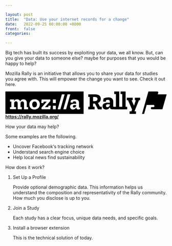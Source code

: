 ```yaml
---

layout: post
title:  "Data: Use your internet records for a change"
date:   2022-09-25 00:00:00 +0000
front: 	false
categories: 

---
```


Big tech has built its success by exploiting your data, we all know. But, can you give your data to someone else? maybe for purposes that you would be happy to help?

Mozilla Rally is an initiative that allows you to share your data for studies you agree with. This will empower the change you want to see. Check it out here.

<svg xmlns="http://www.w3.org/2000/svg" viewBox="0 0 204.24 28.4" preserveAspectRatio="xMidYMid meet">
  <path class="mozilla" d="M99.07.03v28.32H0V.03h99.07zM37 9.9a6.22 6.22 0 00-6.63 6.62c0 3.95 2.64 6.29 6.47 6.29 3.83 0 6.81-2.5 6.81-6.46A6.09 6.09 0 0037 9.9zm46 1.16l-.48 2.86 2.83.3.39-1.39a3.94 3.94 0 011.91-.4c1.867 0 1.991 1.315 2 2.515v.675a15.26 15.26 0 00-2-.11c-2.83 0-5.76.71-5.76 3.76a3.5 3.5 0 003.49 3.52h.32a4.47 4.47 0 004-2.48 2.54 2.54 0 002.59 2.48h.14a4.69 4.69 0 002.22-.59l-.04-1.84a1.76 1.76 0 01-.51.09c-.59 0-.86-.26-.86-1V14.1c0-2.83-2.25-4.2-4.92-4.2A11.84 11.84 0 0083 11.06zm-.76-7.43h-3.49l-5.37 18.9h3.51l5.35-18.9zm-7.2 0h-3.48l-5.38 18.9h3.51l5.35-18.9zM23.057 9.881l-.227.009a4.14 4.14 0 00-4 2.66 4 4 0 00-4-2.66A4.09 4.09 0 0011.07 12v-1.91H5.84v2.68h1.69v7H5.84v2.66h7.63v-2.69h-2.34v-4.31c0-1.77.63-2.93 2.34-2.93 1.4 0 2.11.86 2.11 3v7h5.24v-2.72h-1.65v-4.32c0-1.76.64-2.93 2.34-2.93 1.4 0 2.11.86 2.11 3v7h5.19v-2.69h-1.65l-.07.04v-5.71c.01-.18.01-.36 0-.54a4 4 0 00-4.26-3.74zM63.88 18.03h-3.7v4.45h3.7v-4.45zm-7.09-7.94H45.88l-.44 4.4 2.56.28.57-1.93h3.84l-6.81 7.83.4 1.81h10.81l.76-4.33-2.79-.28-.6 1.93h-4l6.87-7.8-.26-1.91zm31.1 7.05c.6.021 1.197.078 1.79.17a2.77 2.77 0 01-2.55 3l-.13-.02a1.3 1.3 0 01-1.45-1.44c0-1.34 1.1-1.71 2.34-1.71zM37 12.62c1.82 0 3 1.17 3 3.62s-1.23 3.85-3.07 3.85h-.02c-1.91 0-2.91-1.65-2.91-3.8 0-2.29 1.18-3.67 3-3.67zm26.88-2.53h-3.7v4.46h3.7v-4.46z"></path>
  <path class="rally" d="M161.31 7.92v3.15h-1.47l3 6.77h.16l2.21-6.77H164V7.92h6.71v3.15h-1.47l-4.71 11.52-1 2.55h1.92v3.26h-8.1v-3.26h2.34l.77-2.32-5.14-11.75h-1.5V7.92h7.49zM144.22 0v19.38h3.83V3.24h-2.13V0h6.35v19.38h2v3.17H138v-.03h-2.42c-1.926 0-2.97-.751-3.215-2.387l-.025-.193a5.36 5.36 0 01-4.75 2.94c-2.12 0-4.55-1.14-4.55-4.22 0-3.63 3.51-4.48 6.88-4.48a19 19 0 012.42.13v-.5c0-1.5 0-3.3-2.42-3.3a4.58 4.58 0 00-2.26.42l-.56 2.1-3.37-.36.66-3.83a14.12 14.12 0 016.35-1.34c3.18 0 5.86 1.63 5.86 5v5.85c0 .85.33 1 1 1h.63v.03H140V3.24h-2.13V0h6.35zm-30.64 3.6c4.69 0 7.31 1.93 7.31 5.75a5.32 5.32 0 01-3.61 5.16l2.56 4.72h2.28v3.32h-4.86l-3.76-7.23h-2.41v3.91H113v3.32h-8v-3.32h1.8V6.93H105V3.6h8.58zm16.67 12.54c-1.5 0-2.81.42-2.81 2a1.54 1.54 0 001.73 1.7c1.47 0 3-1 3.21-3.34v-.17a17 17 0 00-2.13-.19zm-17.39-9.21h-1.77v5.3h1.71c3 0 3.87-1 3.87-2.79s-.96-2.51-3.81-2.51z"></path>
  <path class="flag" d="M175.75 28.27a.16.16 0 01-.16.13h-2.29a.17.17 0 01-.16-.22l8-28.06a.16.16 0 01.16-.12h2.29a.17.17 0 01.091.03l.009-.03h8.66a1.39 1.39 0 011.29 1.42 1.84 1.84 0 01-.06.48L193 3.64h11.064a.21.21 0 01.176.23l-5.31 18.51a.22.22 0 01-.2.16h-13.07a1.43 1.43 0 01-1.42-1.08 1.24 1.24 0 010-.27 1.39 1.39 0 011.39-1.4h1.8a1.4 1.4 0 001.34-1.47 1.45 1.45 0 00-1.48-1.32h-8.328z"></path>
</svg>
<strong>
	<a href="https://rally.mozilla.org/">https://rally.mozilla.org/</a>
</strong>

<emph>How your data may help?</emph>

Some examples are the following.
- Uncover Facebook‘s tracking network
- Understand search engine choice
- Help local news find sustainability

<emph>How does it work?</emph>

<ol>
	<li> Set Up a Profile
		<p>Provide optional demographic data. This information helps us understand the composition and representativity of the Rally community. How much you disclose is up to you.</p>
	</li>
	<li> Join a Study
		<p>Each study has a clear focus, unique data needs, and specific goals.</p>
	</li>
	<li> Install a browser extension
		<p>This is the technical solution of today.</p>
	</li>
</ol>

